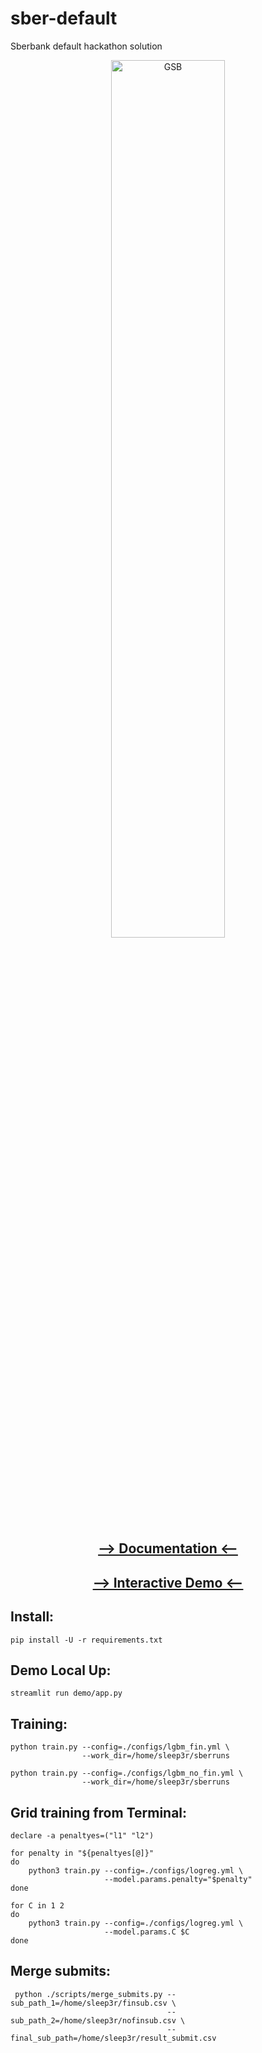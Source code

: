 # sber-default

Sberbank default hackathon solution

<div align="center">
<a href="https://dsbattle.com/hackathons/gsb/">
  <img alt="GSB" style="height: 60%; width: 60%;" src="https://dsbattle.com/hackathons/gsb/assets/images/gsb-main.png">
</a>

<a href="https://sleep3r.github.io/sber-default/index.html"><h2>--> Documentation <--</h2></a>
  
<a href="https://sber-default-demo.herokuapp.com"><h2>--> Interactive Demo <--</h2></a>
</div>

## Install:

```shell
pip install -U -r requirements.txt
```

## Demo Local Up:

```shell
streamlit run demo/app.py
```

## Training:

```shell
python train.py --config=./configs/lgbm_fin.yml \
                --work_dir=/home/sleep3r/sberruns 
                
python train.py --config=./configs/lgbm_no_fin.yml \
                --work_dir=/home/sleep3r/sberruns 
```

## Grid training from Terminal:

```shell
declare -a penaltyes=("l1" "l2") 

for penalty in "${penaltyes[@]}"                                            
do
    python3 train.py --config=./configs/logreg.yml \
                     --model.params.penalty="$penalty"
done
```

```shell
for C in 1 2                                           
do
    python3 train.py --config=./configs/logreg.yml \
                     --model.params.C $C
done
```

## Merge submits:

```shell
 python ./scripts/merge_submits.py --sub_path_1=/home/sleep3r/finsub.csv \
                                   --sub_path_2=/home/sleep3r/nofinsub.csv \
                                   --final_sub_path=/home/sleep3r/result_submit.csv

```
